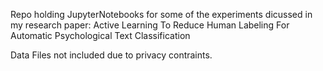 Repo holding JupyterNotebooks for some of the experiments dicussed in my research paper: Active Learning To Reduce Human Labeling For Automatic Psychological Text Classification

Data Files not included due to privacy contraints.

